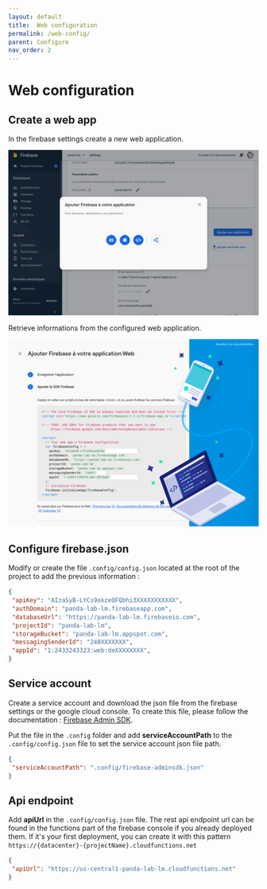 ```yaml
---
layout: default
title:  Web configuration
permalink: /web-config/
parent: Configure
nav_order: 2
---
```


# Web configuration

## Create a web app

In the firebase settings create a new web application.

![image](../assets/firebase/firebase-config-web-create.png)

Retrieve informations from the configured web application.

![image](../assets/firebase/firebase-config-web-created.png)


## Configure firebase.json

Modify or create the file `.config/config.json` located at the root of the project to add the previous information :

```json
{
 "apiKey": "AIzaSyB-LYCs9okzeQFQbhi3XXXXXXXXXXX",
 "authDomain": "panda-lab-lm.firebaseapp.com",
 "databaseUrl": "https://panda-lab-lm.firebaseio.com",
 "projectId": "panda-lab-lm",
 "storageBucket": "panda-lab-lm.appspot.com",
 "messagingSenderId": "248XXXXXXX",
 "appId": "1:2433243323:web:deXXXXXXXX",
}
```

## Service account

Create a service account and download the json file from the firebase settings or the google cloud console.
To create this file, please follow the documentation : [Firebase Admin SDK](https://firebase.google.com/docs/admin/setup).

Put the file in the `.config` folder and add **serviceAccountPath** to the `.config/config.json` file to set the service account json file path.

```json
{
 "serviceAccountPath": ".config/firebase-adminsdk.json"
}
```

## Api endpoint

Add **apiUrl** in the `.config/config.json` file. The rest api endpoint url can be found in the functions part of the firebase console if you already deployed them. 
If it's your first deployment, you can create it with this pattern `https://{datacenter}-{projectName}.cloudfunctions.net`

```json
{
 "apiUrl": "https://us-central1-panda-lab-lm.cloudfunctions.net"
}
```

